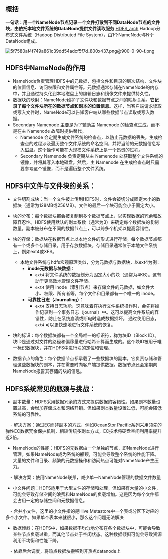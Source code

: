 ## 概括

**一句话：用一个NameNode节点记录一个文件打散到不同DataNode节点的文件块，由依托本地文件系统的DataNode提供文件读取服务**
[HDFS_arch](绘图/HDFS_arch.md)
Hadoop分布式文件系统（Hadoop Distributed File System），由1个NameNode与N个DataNode组成。

![5f7580af4f749a861c39dd54adcf5f7d_800x437.png@900-0-90-f.png](https://s2.loli.net/2024/02/04/sEMHFrmkYWA27gp.png)
## HDFS中NameNode的作用

- NameNode负责管理HDFS中的元数据，包括文件和目录的层次结构、文件块的位置信息、访问权限和文件属性等。元数据通常存储在NameNode的内存中，并且通过持久化到本地磁盘上的编辑日志和镜像文件来提供持久性。
- 数据块的映射：NameNode维护了文件块和数据节点之间的映射关系。**它记录了每个文件块所在的数据节点和副本的位置信息**。这样，当客户端请求读取或写入文件时，NameNode可以告知客户端从哪些数据节点读取或写入数据。
- Secondary Namenode 主要是为了辅助主 Namenode 的检查点生成，而不是在主 Namenode 故障时提供替代。
	- Namenode 会定期生成文件系统的检查点，以防止元数据的丢失。生成检查点的过程涉及遍历整个文件系统的命名空间，并将当前的元数据信息写入磁盘。这个操作可能在大规模文件系统上是一个昂贵的过程。
	- Secondary Namenode 负责定期从主 Namenode 处获取整个文件系统的镜像，并将其写入本地磁盘。然后，主 Namenode 在生成检查点时只需要参考这个镜像，而不是遍历整个文件系统。
## HDFS中文件与文件块的关系：

- 文件切割成块：当一个文件被上传到HDFS时，文件会被切分成固定大小的数据块（通常为128MB或256MB）。文件的最后一个块可能会小于固定大小。

- 块的分布：每个数据块都会被复制到多个数据节点上，以实现数据的冗余和故障容忍性。HDFS使用默认的副本系数（通常为3）来确定每个数据块的复制数量。副本被分布在不同的数据节点上，可以跨多个机架以提高容错性。

- 块的存储：数据块在数据节点上以本地文件的形式进行存储。每个数据节点都有一个或多个存储目录，用于存放数据块。存储目录通常位于本地文件系统上，例如ext4或XFS。
	- 本地文件系统与hdfs宏观原理类似，分为元数据与数据块，以ext4为例：
		- **inode元数据与块数据**：
			- `ext4` 将文件系统的数据划分为固定大小的块（通常为4KB）。这有助于更高效地管理文件存储。
			- `ext4` 使用 inode（索引节点）来存储文件的元数据，如文件大小、权限、所有者等。每个文件和目录都有一个唯一的 inode。
		- **可靠性日志（Journaling）**：
		    - `ext4` 支持日志功能，这意味着在执行文件系统操作时，会先将操作记录到一个事务日志（journal）中。这可以提高文件系统的容错性，防止在系统崩溃或断电时造成数据损坏。 通过使用日志，`ext4` 可以更快速地进行文件系统的恢复。

- 块的标识：每个数据块都有一个全局唯一的标识符，称为块ID（Block ID）。块ID是通过对文件的路径和偏移量进行哈希计算而生成的。这个块ID被用于唯一标识数据块，并在HDFS中进行块的定位和管理。

- 数据节点的角色：每个数据节点都承载了一些数据块的副本。它负责存储和管理这些数据块的副本，并在需要时向客户端提供数据。数据节点还会定期向NameNode报告其存储的块的信息。

  

## HDFS系统常见的瓶颈与挑战：

- 副本数量：HDFS采用数据冗余的方式来提供数据的容错性。如果副本数量设置过高，会增加存储成本和网络开销。但如果副本数量设置过低，可能会降低系统的可靠性。

    - 解决方案：通过EC而非副本的方式，例如[OceanStor Pacific系列](https://carrier.huawei.com/~/media/cnbgv2/download/products/it-new/oceanstor-pacific.pdf)采用领先的弹性EC数据冗余保护机制，相较传统多副本方式，EC技术将硬盘空间利用率提升近2倍。

- NameNode的性能：HDFS的元数据由一个单独的节点，即NameNode进行管理。如果NameNode成为系统的瓶颈，可能会导致整个系统的性能下降。大量的文件和目录、频繁的元数据操作和访问热点可能对NameNode产生压力。

    - 解决方案：使用NameNode联邦，减少单一NameNode管理的数据文件数量

- 小文件问题：HDFS适用于大型文件的存储和处理，但如果有大量的小文件，可能会导致存储空间的浪费和NameNode的负载增加。这是因为每个文件都会占用一定的存储空间和元数据信息。

    - 合并小文件，这里的小文件指的是Hive Metastore中一个表或分区下对应的多个小文件。如果单个表本来就很小，那么这个问题无法解决

- 数据倾斜：在HDFS中，如果数据不均匀地分布在各个数据块中，可能会导致某些节点负载过重，而其他节点处于空闲状态。这种数据倾斜可能会导致资源利用不均衡和性能下降。

    - 依靠后台调度，将热点数据块搬移到非热点datanode上